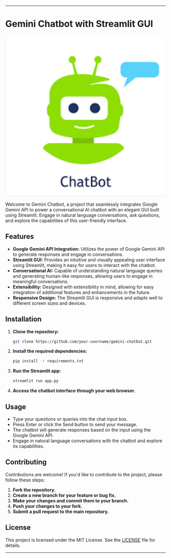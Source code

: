 

---

# Gemini Chatbot with Streamlit GUI


<p align="center">
  <img src="Screenshot%202024-02-09%20004737.png" alt="Gemini_ChatBot" width="600">
</p>




Welcome to Gemini Chatbot, a project that seamlessly integrates Google Gemini API to power a conversational AI chatbot with an elegant GUI built using Streamlit. Engage in natural language conversations, ask questions, and explore the capabilities of this user-friendly interface.

## Features

- **Google Gemini API Integration:** Utilizes the power of Google Gemini API to generate responses and engage in conversations.
- **Streamlit GUI:** Provides an intuitive and visually appealing user interface using Streamlit, making it easy for users to interact with the chatbot.
- **Conversational AI:** Capable of understanding natural language queries and generating human-like responses, allowing users to engage in meaningful conversations.
- **Extensibility:** Designed with extensibility in mind, allowing for easy integration of additional features and enhancements in the future.
- **Responsive Design:** The Streamlit GUI is responsive and adapts well to different screen sizes and devices.

## Installation

1. **Clone the repository:**

   ```bash
   git clone https://github.com/your-username/gemini-chatbot.git
   ```

2. **Install the required dependencies:**

   ```bash
   pip install -r requirements.txt
   ```

3. **Run the Streamlit app:**

   ```bash
   streamlit run app.py
   ```

4. **Access the chatbot interface through your web browser.**

## Usage

- Type your questions or queries into the chat input box.
- Press Enter or click the Send button to send your message.
- The chatbot will generate responses based on the input using the Google Gemini API.
- Engage in natural language conversations with the chatbot and explore its capabilities.

## Contributing

Contributions are welcome! If you'd like to contribute to the project, please follow these steps:

1. **Fork the repository.**
2. **Create a new branch for your feature or bug fix.**
3. **Make your changes and commit them to your branch.**
4. **Push your changes to your fork.**
5. **Submit a pull request to the main repository.**

## License

This project is licensed under the MIT License. See the [LICENSE](LICENSE) file for details.

---

